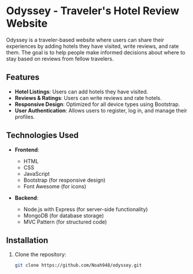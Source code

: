 # Odyssey - Traveler's Hotel Review Website

Odyssey is a traveler-based website where users can share their experiences by adding hotels they have visited, write reviews, and rate them. The goal is to help people make informed decisions about where to stay based on reviews from fellow travelers.

## Features

- **Hotel Listings**: Users can add hotels they have visited.
- **Reviews & Ratings**: Users can write reviews and rate hotels.
- **Responsive Design**: Optimized for all device types using Bootstrap.
- **User Authentication**: Allows users to register, log in, and manage their profiles.

## Technologies Used

- **Frontend**:
  - HTML
  - CSS
  - JavaScript
  - Bootstrap (for responsive design)
  - Font Awesome (for icons)

- **Backend**:
  - Node.js with Express (for server-side functionality)
  - MongoDB (for database storage)
  - MVC Pattern (for structured code)

## Installation

1. Clone the repository:

   ```bash
   git clone https://github.com/Noah948/odyssey.git
